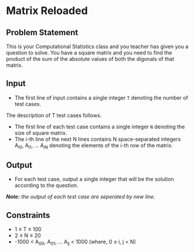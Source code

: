 # Matrix Reloaded

## Problem Statement

This is your Computational Statistics class and you teacher has given you a question to solve. You have a square matrix and you need to find the product of the sum of the absolute values of both the digonals of that matrix.

## Input

- The first line of input contains a single integer `T` denoting the number of test cases. 
  
The description of T test cases follows.

- The first line of each test case contains a single integer `N` denoting the size of square matrix.
- The i-th line of the next N lines contains N space-separated integers A<sub>i0</sub>, A<sub>i1</sub>, ... A<sub>iN</sub> denoting the elements of the i-th row of the matrix.
 
## Output

- For each test case, output a single integer that will be the solution according to the question.

_**Note:** the output of each test case are seperated by new line._
 
## Constraints

- 1 &le; T &le; 100
- 2 &le; N &le; 20
- -1000 \< A<sub>00</sub>, A<sub>01</sub>, ... A<sub>ij</sub> \< 1000 \(where, 0 &le; i, j \< N\)
